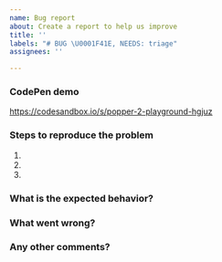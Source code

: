 ```yaml
---
name: Bug report
about: Create a report to help us improve
title: ''
labels: "# BUG \U0001F41E, NEEDS: triage"
assignees: ''

---
```


<!--
Thanks for your interest in contributing to Popper!
If your issue is not a bug report, please use our community at https://spectrum.chat/popper-js

Please, make sure to fill all the sections of the template before submitting any issue.

Issues without the required informations WILL BE CLOSED.

Want your issue to be fixed earlier? Create a PR that introduces a CI test that fails
because of the bug you found!
-->

### CodePen demo

<!--
Edit this sandbox template to allow the contributors to easily reproduce your problem.
-->

https://codesandbox.io/s/popper-2-playground-hgjuz

### Steps to reproduce the problem

1.
2.
3.

### What is the expected behavior?

<!-- Describe what you would have expected. -->

### What went wrong?

<!-- Describe what went wrong. -->

### Any other comments?

<!-- Any additional information. -->
